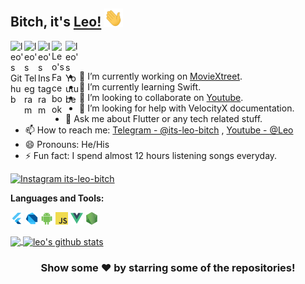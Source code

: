 ## Bitch, it's [Leo!](https://t.me/betalinktobot) <img src="https://raw.githubusercontent.com/ABSphreak/ABSphreak/master/gifs/Hi.gif" width="30px">





</a>
<a href="https://github.com/its-leo-bitch">
  <img align="left" alt="leo's Github" width="22px" src="https://cdn.jsdelivr.net/npm/simple-icons@v3/icons/github.svg" />
</a>
<a href="https://t.me/WONKRU_HERE">
  <img align="left" alt="leo's Telegram" width="22px" src="https://cdn.jsdelivr.net/npm/simple-icons@v3/icons/telegram.svg" />
</a>
<a href="https://instagram.com/leo_Parmigiana/">
  <img align="left" alt="leo's Instagram" width="22px" src="https://cdn.jsdelivr.net/npm/simple-icons@v3/icons/instagram.svg" />
</a>
<a href="https://www.facebook.com/leo_parmigiana/">
  <img align="left" alt="Leo's Facebook" width="22px" src="https://cdn.jsdelivr.net/npm/simple-icons@v3/icons/facebook.svg" />
</a>
<a href="https://www.youtube.com/leo_Parmigiana/">
  <img align="left" alt="leo's Youtube" width="22px" src="https://cdn.jsdelivr.net/npm/simple-icons@v3/icons/youtube.svg" />
</a>

<br/>
<br/>



- 🔭 I’m currently working on [MovieXtreet](https://t.me/MovieXtreet).
- 🌱 I’m currently learning Swift.
- 👯 I’m looking to collaborate on [Youtube](https://youtube.com/leo_parmigiana).
- 🤔 I’m looking for help with VelocityX documentation.
- 💬 Ask me about Flutter or any tech related stuff.
- 📫 How to reach me: [Telegram - @its-leo-bitch](https://t.me/WONKRU_HERE) , [Youtube - @Leo](https://youtube.com/leo_Parmigiana_here)
- 😄 Pronouns: He/His
- ⚡ Fun fact: I spend almost 12 hours listening songs everyday.


[![Instagram its-leo-bitch](https://img.shields.io/Instagram/followers/leo_parmigiana?label=follow&style=social)](https://www.instagram.com/leo_parmigiana)


**Languages and Tools:**  

<code><img height="20" src="https://raw.githubusercontent.com/github/explore/80688e429a7d4ef2fca1e82350fe8e3517d3494d/topics/flutter/flutter.png"></code>
<code><img height="20" src="https://raw.githubusercontent.com/github/explore/80688e429a7d4ef2fca1e82350fe8e3517d3494d/topics/dart/dart.png"></code>
<code><img height="20" src="https://raw.githubusercontent.com/github/explore/80688e429a7d4ef2fca1e82350fe8e3517d3494d/topics/android/android.png"></code>
<code><img height="20" src="https://raw.githubusercontent.com/github/explore/80688e429a7d4ef2fca1e82350fe8e3517d3494d/topics/javascript/javascript.png"></code>
<code><img height="20" src="https://raw.githubusercontent.com/github/explore/80688e429a7d4ef2fca1e82350fe8e3517d3494d/topics/vue/vue.png"></code>
<code><img height="20" src="https://raw.githubusercontent.com/github/explore/80688e429a7d4ef2fca1e82350fe8e3517d3494d/topics/nodejs/nodejs.png"></code>    

<a href="https://github.com/its-leo-bitch">
  <img align="center" src="https://github-readme-stats.vercel.app/api/top-langs/?username=its-leo-bitch&theme=dark&hide_langs_below=1" />
</a>
<a href="https://github.com/its-leo-bitch">
 <img align="center" src="https://github-readme-stats.vercel.app/api?username=its-leo-bitch&show_icons=true&theme=dark&line_height=27" alt="leo's github stats"/>
</a>


<div align="center">

### Show some ❤️ by starring some of the repositories!

</div>

